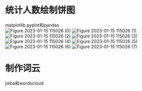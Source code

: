 # 统计人数绘制饼图
matplotlib.pyplot和pandas<br>
![Figure 2023-01-15 115026 (0)](https://user-images.githubusercontent.com/69446590/212522050-8dffa9fb-f9bf-410b-a4e1-f5c752f31ae7.png)
![Figure 2023-01-15 115026 (1)](https://user-images.githubusercontent.com/69446590/212522053-8805d064-84da-466b-b602-cb8b7d4447c8.png)
![Figure 2023-01-15 115026 (2)](https://user-images.githubusercontent.com/69446590/212522056-6e83fc1a-4959-4ba7-b545-f9ea299c3e75.png)
![Figure 2023-01-15 115026 (3)](https://user-images.githubusercontent.com/69446590/212522060-59c83a27-ecb6-47dd-846b-53fa02010fe2.png)
![Figure 2023-01-15 115026 (4)](https://user-images.githubusercontent.com/69446590/212522069-8f1d0913-1bd4-4fe8-9bf1-1a33479270aa.png)
![Figure 2023-01-15 115026 (5)](https://user-images.githubusercontent.com/69446590/212522075-65ab6f56-30b3-4deb-9a75-ca5ae500622c.png)
![Figure 2023-01-15 115026 (6)](https://user-images.githubusercontent.com/69446590/212522078-c3306a00-2a65-4a00-ac34-ca1b9ea25dba.png)
![Figure 2023-01-15 115026 (7)](https://user-images.githubusercontent.com/69446590/212522079-dd0d1eb0-4b1b-4b98-8fb3-787825bda6ab.png)



# 制作词云


jieba和wordscloud
